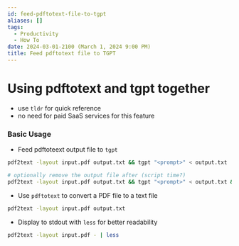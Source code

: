 ```yaml
---
id: feed-pdftotext-file-to-tgpt
aliases: []
tags:
  - Productivity
  - How To
date: 2024-03-01-2100 (March 1, 2024 9:00 PM)
title: Feed pdftotext file to TGPT
---
```


# Using pdftotext and tgpt together
- use `tldr` for quick reference
- no need for paid SaaS services for this feature

### Basic Usage
- Feed pdftoteext output file to `tgpt`
```bash
pdf2text -layout input.pdf output.txt && tgpt "<prompt>" < output.txt

# optionally remove the output file after (script time?)
pdf2text -layout input.pdf output.txt && tgpt "<prompt>" < output.txt && rm output.txt
```

- Use `pdftotext` to convert a PDF file to a text file
```bash
pdf2text -layout input.pdf output.txt
```

- Display to stdout with `less` for better readability
```bash
pdf2text -layout input.pdf - | less
```


